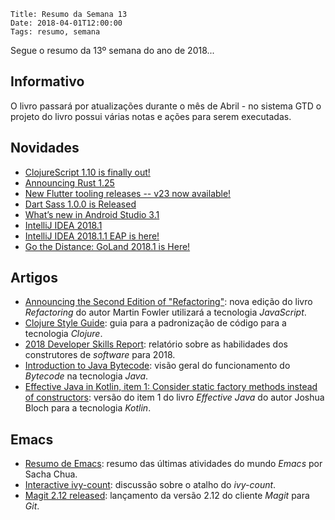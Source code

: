     Title: Resumo da Semana 13
    Date: 2018-04-01T12:00:00
    Tags: resumo, semana

Segue o resumo da 13º semana do ano de 2018...

<!-- more -->

## Informativo

O livro passará por atualizações durante o mês de Abril - no sistema GTD o
projeto do livro possui várias notas e ações para serem executadas.

## Novidades

* [ClojureScript 1.10 is finally out!](https://clojurescript.org/news/2018-03-26-release "Post sobre ClojureScript 1.10 is finally out!")
* [Announcing Rust 1.25](https://blog.rust-lang.org/2018/03/29/Rust-1.25.html "Post sobre Announcing Rust 1.25")
* [New Flutter tooling releases -- v23 now available!](https://groups.google.com/forum/#!topic/flutter-dev/E15CK8Eq8GM "Post sobre New Flutter tooling releases -- v23 now available!")
* [Dart Sass 1.0.0 is Released](http://sass.logdown.com/posts/7045860-dart-sass-100-is-released "Post sobre Dart Sass 1.0.0 is Released")
* [What’s new in Android Studio 3.1](https://www.youtube.com/watch?v=nnnW0nehPEA "Post sobre What’s new in Android Studio 3.1")
* [IntelliJ IDEA 2018.1](https://blog.jetbrains.com/idea/2018/03/intellij-idea-2018-1-code-analysis-better-debugger-partial-git-commits-android-studio-3-0-and-other-improvements "Post sobre IntelliJ IDEA 2018.1")
* [IntelliJ IDEA 2018.1.1 EAP is here!](https://blog.jetbrains.com/idea/2018/03/intellij-idea-2018-1-1-eap-is-here "Post sobre IntelliJ IDEA 2018.1.1 EAP is here!")
* [Go the Distance: GoLand 2018.1 is Here!](https://blog.jetbrains.com/go/2018/03/29/go-the-distance-goland-2018-1-is-here "Post sobre Go the Distance: GoLand 2018.1 is Here!")

## Artigos

* [Announcing the Second Edition of "Refactoring"](https://martinfowler.com/articles/201803-refactoring-2nd-ed.html "Post sobre Announcing the Second Edition of 'Refactoring'"): nova edição do livro _Refactoring_ do autor Martin Fowler utilizará a tecnologia _JavaScript_.
* [Clojure Style Guide](https://medium.com/series/c4c7e4359da8 "Post sobre Clojure Style Guide"): guia para a padronização de código para a tecnologia _Clojure_.
* [2018 Developer Skills Report](http://research.hackerrank.com/developer-skills/2018 "Post sobre 2018 Developer Skills Report"): relatório sobre as habilidades dos construtores de _software_ para 2018.
* [Introduction to Java Bytecode](https://dzone.com/articles/introduction-to-java-bytecode "Post sobre Introduction to Java Bytecode"): visão geral do funcionamento do _Bytecode_ na tecnologia _Java_.
* [Effective Java in Kotlin, item 1: Consider static factory methods instead of constructors](https://blog.kotlin-academy.com/effective-java-in-kotlin-item-1-consider-static-factory-methods-instead-of-constructors-8d0d7b5814b2 "Post sobre Effective Java in Kotlin, item 1: Consider static factory methods instead of constructors"): versão do item 1 do livro _Effective Java_ do autor Joshua Bloch para a tecnologia _Kotlin_.

## Emacs

* [Resumo de Emacs](http://sachachua.com/blog/category/emacs-news "Post sobre o resumo do Emacs"): resumo das últimas atividades do mundo _Emacs_ por Sacha Chua.
* [Interactive ivy-count](https://github.com/abo-abo/swiper/issues/1509 "Post sobre o ivy-count"): discussão sobre o atalho do _ivy-count_.
* [Magit 2.12 released](https://emacsair.me/2018/03/29/magit-2.12 "Post sobre o lançamento do Magit 2.12"): lançamento da versão 2.12 do cliente _Magit_ para _Git_.
